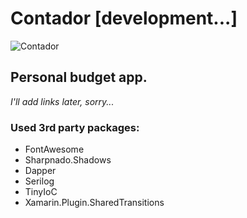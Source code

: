 # Contador [development...]
![Contador](https://github.com/JakubOciepa/Contador/workflows/Contador/badge.svg)

## Personal budget app.
_I'll add links later, sorry..._
### Used 3rd party packages:
- FontAwesome
- Sharpnado.Shadows
- Dapper
- Serilog
- TinyIoC
- Xamarin.Plugin.SharedTransitions
